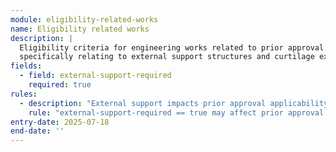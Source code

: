 ```yaml
---
module: eligibility-related-works
name: Eligibility related works
description: |
  Eligibility criteria for engineering works related to prior approval applications,
  specifically relating to external support structures and curtilage extensions
fields:
  - field: external-support-required
    required: true
rules:
  - description: "External support impacts prior approval applicability"
    rule: "external-support-required == true may affect prior approval eligibility"
entry-date: 2025-07-18
end-date: ''
---
```

